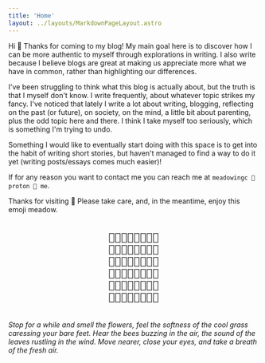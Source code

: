 ```yaml
---
title: 'Home'
layout: ../layouts/MarkdownPageLayout.astro
---
```


Hi 🍃 Thanks for coming to my blog! My main goal here is to discover how I can be more authentic to myself through explorations in writing. I also write because I believe blogs are great at making us appreciate more what we have in common, rather than highlighting our differences.

I've been struggling to think what this blog is actually about, but the truth is that I myself don't know. I write frequently, about whatever topic strikes my fancy. I've noticed that lately I write a lot about writing, blogging, reflecting on the past (or future), on society, on the mind, a little bit about parenting, plus the odd topic here and there. I think I take myself too seriously, which is something I'm trying to undo.

Something I would like to eventually start doing with this space is to get into the habit of writing short stories, but haven't managed to find a way to do it yet (writing posts/essays comes much easier)!

If for any reason you want to contact me you can reach me at `meadowingc 🦆 proton 🔮 me`. 

Thanks for visiting 🤗 Please take care, and, in the meantime, enjoy this emoji meadow. 

<div style="font-size: 1.5em;text-align: center;" >
<div style="display: inline-block;font-family: monospace, monospace;width: 100%;">
<pre>
🌿🌳🌳🌳🌳🌳🌳🥕
🌲🍄🌳🦡🌳🌲🌳🐝
🌳🐁🌱🌳🍂🌳🌳🌳
🐌🌿🌳🌳🍄🐌🌳🌳
🌳🦔🌳🌲🌳🌳🦇🌳
🍄🌳🌳🦡🌳🌱🌲🐢
</pre>
</div>
</div>

_Stop for a while and smell the flowers, feel the softness of the cool grass caressing your bare feet. Hear the bees buzzing in the air, the sound of the leaves rustling in the wind. Move nearer, close your eyes, and take a breath of the fresh air._

<!--
<div style="text-align:center; width: 100%;">
<img style="max-width: 14em;" alt="Fire gif" src="https://bear-images.sfo2.cdn.digitaloceanspaces.com/meadow-1700173251-0.gif">
</div>

_Here friend, come warm yourself by the fire. Stop for a while and feel the cool grass beneath your bare feet. Hear the bees buzzing in the air, the sound of the leaves rustling in the wind, and the crackling flames._
-->


